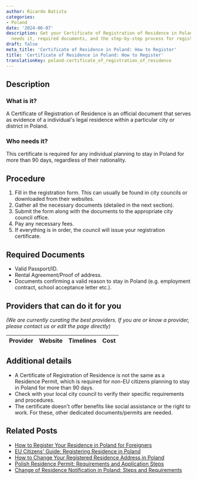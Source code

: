 ```yaml
---
author: Ricardo Batista
categories:
- Poland
date: '2024-06-07'
description: Get your Certificate of Registration of Residence in Poland. Learn who
  needs it, required documents, and the step-by-step process for registration.
draft: false
meta_title: 'Certificate of Residence in Poland: How to Register'
title: 'Certificate of Residence in Poland: How to Register'
translationKey: poland-certificate_of_registration_of_residence
---
```


## Description
### What is it?
A Certificate of Registration of Residence is an official document that serves as evidence of a individual's legal residence within a particular city or district in Poland.

### Who needs it?
This certificate is required for any individual planning to stay in Poland for more than 90 days, regardless of their nationality.

## Procedure
1. Fill in the registration form. This can usually be found in city councils or downloaded from their websites.
2. Gather all the necessary documents (detailed in the next section).
3. Submit the form along with the documents to the appropriate city council office.
4. Pay any necessary fees.
5. If everything is in order, the council will issue your registration certificate.

## Required Documents
- Valid Passport/ID.
- Rental Agreement/Proof of address.
- Documents confirming a valid reason to stay in Poland (e.g. employment contract, school acceptance letter etc.).

## Providers that can do it for you

_(We are currently curating the best providers. If you are or know a provider, please contact us or edit the page directly)_

| Provider        |     Website     |     Timelines    |       Cost      |
| :-------------: | :-------------: |  :-------------: | :-------------: |

## Additional details
- A Certificate of Registration of Residence is not the same as a Residence Permit, which is required for non-EU citizens planning to stay in Poland for more than 90 days.
- Check with your local city council to verify their specific requirements and procedures.
- The certificate doesn't offer benefits like social assistance or the right to work. For these, other dedicated documents/permits are needed.
## Related Posts

- [How to Register Your Residence in Poland for Foreigners](https://tramitit.com/guides/poland/registering_the_residence_of_a_foreigner/)
- [EU Citizens' Guide: Registering Residence in Poland](https://tramitit.com/guides/poland/registration_of_residence_for_eu_citizens/)
- [How to Change Your Registered Residence Address in Poland](https://tramitit.com/guides/poland/change_of_registered_residence_address/)
- [Polish Residence Permit: Requirements and Application Steps](https://tramitit.com/guides/poland/residence_permit/)
- [Change of Residence Notification in Poland: Steps and Requirements](https://tramitit.com/guides/poland/change_of_residence_notification/)